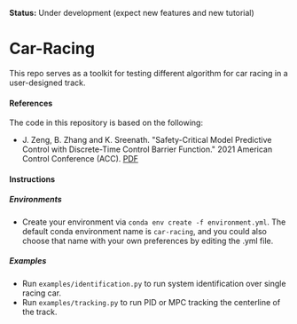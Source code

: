 **Status:** Under development (expect new features and new tutorial)

# Car-Racing
This repo serves as a toolkit for testing different algorithm for car racing in a user-designed track.

#### References
The code in this repository is based on the following:
* J. Zeng, B. Zhang and K. Sreenath. "Safety-Critical Model Predictive Control with Discrete-Time Control Barrier Function." 2021 American Control Conference (ACC). [PDF](https://arxiv.org/pdf/2007.11718.pdf) 

#### Instructions
##### Environments
* Create your environment via `conda env create -f environment.yml`. The default conda environment name is `car-racing`, and you could also choose that name with your own preferences by editing the .yml file.

##### Examples
- Run `examples/identification.py` to run system identification over single racing car.
- Run `examples/tracking.py` to run PID or MPC tracking the centerline of the track.